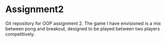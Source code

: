 # Assignment2
Git repository for OOP assignment 2.
The game I have envisioned is a mix between pong and breakout, designed to be played between two players competitively.
